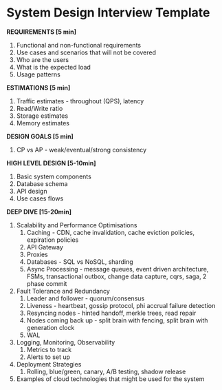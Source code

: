 # System Design Interview Template

**REQUIREMENTS \[5 min]**

1. Functional and non-functional requirements
2. Use cases and scenarios that will not be covered
3. Who are the users
4. What is the expected load
5. Usage patterns

**ESTIMATIONS \[5 min]**

1. Traffic estimates - throughout (QPS), latency
2. Read/Write ratio
3. Storage estimates
4. Memory estimates

**DESIGN GOALS \[5 min]**

1. CP vs AP - weak/eventual/strong consistency

**HIGH LEVEL DESIGN \[5-10min]**

1. Basic system components
2. Database schema
3. API design
4. Use cases flows

**DEEP DIVE \[15-20min]**

1. Scalability and Performance Optimisations
   1. Caching - CDN, cache invalidation, cache eviction policies, expiration policies
   2. API Gateway
   3. Proxies
   4. Databases - SQL vs NoSQL, sharding
   5. Async Processing - message queues, event driven architecture, FSMs, transactional outbox, change data capture, cqrs, saga, 2 phase commit
2. Fault Tolerance and Redundancy
   1. Leader and follower - quorum/consensus
   2. Liveness - heartbeat, gossip protocol, phi accrual failure detection
   3. Resyncing nodes - hinted handoff, merkle trees, read repair
   4. Nodes coming back up - split brain with fencing, split brain with generation clock
   5. WAL
3. Logging, Monitoring, Observability&#x20;
   1. Metrics to track&#x20;
   2. Alerts to set up
4. Deployment Strategies
   1. Rolling, blue/green, canary, A/B testing, shadow release
5. Examples of cloud technologies that might be used for the system
